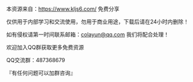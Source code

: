 本资源来自：https://www.kljs6.com/ 免费分享

仅供用于内部学习和交流使用，勿用于商业用途，下载后请在24小时内删除！

如有侵权请第一时间联系邮箱：colayun@qq.com 我们将配合处理！

欢迎加入QQ群获取更多免费资源

QQ交流群：487368679

『有任何问题可以加群咨询』
